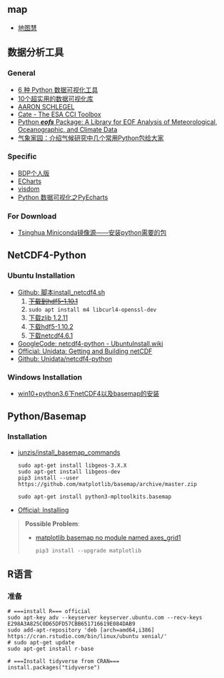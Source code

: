 ## map

- [地图慧](http://www.dituhui.com/)

## 数据分析工具

### General

- [6 种 Python 数据可视化工具](http://python.jobbole.com/85601/)
- [10个超实用的数据可视化库](http://nooverfit.com/wp/10%E4%B8%AA%E8%B6%85%E5%AE%9E%E7%94%A8%E7%9A%84python%E5%8F%AF%E8%A7%86%E5%8C%96%E5%BA%93%EF%BC%8C%E6%80%BB%E6%9C%89%E4%B8%80%E6%AC%BE%E9%80%82%E5%90%88%E4%BD%A0/)
- [AARON SCHLEGEL](http://www.aaronschlegel.com/) <!--一个个人博客-->
- [Cate - The ESA CCI Toolbox](https://cate.readthedocs.io/en/latest/index.html) <!--高大上-->
- [Python ***eofs*** Package: A Library for EOF Analysis of Meteorological, Oceanographic, and Climate Data](https://openresearchsoftware.metajnl.com/articles/10.5334/jors.122/)
- [气象家园：介绍气候研究中几个常用Python包给大家](http://bbs.06climate.com/forum.php?mod=viewthread&tid=49523)

### Specific

- [BDP个人版](https://me.bdp.cn/home.html)
- [ECharts](http://echarts.baidu.com/)
- [visdom](https://github.com/facebookresearch/visdom)
- [Python 数据可视化之PyEcharts](https://zhuanlan.zhihu.com/p/27990382)

### For Download

- [Tsinghua Miniconda镜像源——安装python需要的包](https://mirrors.tuna.tsinghua.edu.cn/anaconda/miniconda/)



## NetCDF4-Python

### Ubuntu Installation

- [Github: 脚本install_netcdf4.sh](https://gist.github.com/perrette/cd815d03830b53e24c82) <!--很好,但是需要一些修改-->
  1. ~~[下载到hdf5-1.10.1](https://support.hdfgroup.org/ftp/HDF5/current/src/)~~ <!--很慢-->
  2. `sudo apt install m4 libcurl4-openssl-dev`
  3. [下载zlib 1.2.11](https://zlib.net/)
  4. [下载hdf5-1.10.2](https://www.hdfgroup.org/downloads/hdf5/source-code/)
  5. [下载netcdf4.6.1](ftp://ftp.unidata.ucar.edu/pub/netcdf/)
- [GoogleCode: netcdf4-python - UbuntuInstall.wiki](https://code.google.com/archive/p/netcdf4-python/wikis/UbuntuInstall.wiki)
- [Official: Unidata: Getting and Building netCDF](https://www.unidata.ucar.edu/software/netcdf/docs/getting_and_building_netcdf.html#build_default)
- [Github: Unidata/netcdf4-python](https://github.com/Unidata/netcdf4-python)

### Windows Installation

- [win10+python3.6下netCDF4以及basemap的安装](https://blog.csdn.net/Larry_fighting/article/details/80542674) <!--还没尝试-->



## Python/Basemap

### Installation

- [junzis/install_basemap_commands](https://blog.csdn.net/u011240016/article/details/52719183)

  ```shell
  sudo apt-get install libgeos-3.X.X
  sudo apt-get install libgeos-dev
  pip3 install --user https://github.com/matplotlib/basemap/archive/master.zip
  
  sudo apt-get install python3-mpltoolkits.basemap
  ```

- [Official: Installing](https://matplotlib.org/basemap/users/installing.html) <!--not recommended-->

> **Possible Problem**: 
>
> - [matplotlib basemap no module named axes_grid1](https://stackoverflow.com/questions/16769899/matplotlib-basemap-no-module-named-axes-grid1)
>
>   `pip3 install --upgrade matplotlib`



## R语言

### 准备

```shell
# ===install R=== official
sudo apt-key adv --keyserver keyserver.ubuntu.com --recv-keys E298A3A825C0D65DFD57CBB651716619E084DAB9
sudo add-apt-repository 'deb [arch=amd64,i386] https://cran.rstudio.com/bin/linux/ubuntu xenial/'
# sudo apt-get update
sudo apt-get install r-base	

# ===Install tidyverse from CRAN===
install.packages("tidyverse")
```

